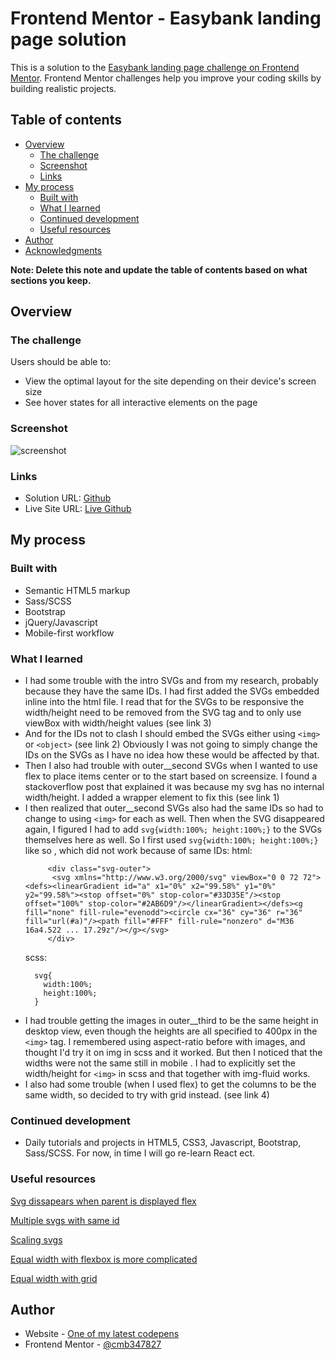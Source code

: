# Frontend Mentor - Easybank landing page solution

This is a solution to the [Easybank landing page challenge on Frontend Mentor](https://www.frontendmentor.io/challenges/easybank-landing-page-WaUhkoDN). Frontend Mentor challenges help you improve your coding skills by building realistic projects. 

## Table of contents

- [Overview](#overview)
  - [The challenge](#the-challenge)
  - [Screenshot](#screenshot)
  - [Links](#links)
- [My process](#my-process)
  - [Built with](#built-with)
  - [What I learned](#what-i-learned)
  - [Continued development](#continued-development)
  - [Useful resources](#useful-resources)
- [Author](#author)
- [Acknowledgments](#acknowledgments)

**Note: Delete this note and update the table of contents based on what sections you keep.**

## Overview

### The challenge

Users should be able to:

- View the optimal layout for the site depending on their device's screen size
- See hover states for all interactive elements on the page

### Screenshot

![screenshot](./images/screenshot.PNG "screenshot")

### Links

- Solution URL: [Github]()
- Live Site URL: [Live Github]()

## My process

### Built with

- Semantic HTML5 markup
- Sass/SCSS
- Bootstrap
- jQuery/Javascript
- Mobile-first workflow


### What I learned

- I had some trouble with the intro SVGs and from my research, probably because they have the same IDs. I had first added the SVGs embedded inline into the html file.
  I read that for the SVGs to be responsive the width/height need to be removed from the SVG tag and to only use viewBox with width/height values (see link 3)
- And for the IDs not to clash I should embed the SVGs either using `<img>` or `<object>` (see link 2)
  Obviously I was not going to simply change the IDs on the SVGs as I have no idea how these would be affected by that.
- Then I also had trouble with outer__second SVGs when I wanted to use flex to place items center or to the start based on screensize.
  I found a stackoverflow post that explained it was because my svg has no internal width/height. I added a wrapper element to fix this (see link 1)
- I then realized that outer__second SVGs also had the same IDs so had to change to using `<img>` for each as well.
  Then when the SVG disappeared again, I figured I had to add `svg{width:100%; height:100%;}` to the SVGs themselves here as well.
  So I first used `svg{width:100%; height:100%;}` like so , which did not work because of same IDs:
  html:
   ```
        <div class="svg-outer">
         <svg xmlns="http://www.w3.org/2000/svg" viewBox="0 0 72 72"><defs><linearGradient id="a" x1="0%" x2="99.58%" y1="0%" y2="99.58%"><stop offset="0%" stop-color="#33D35E"/><stop offset="100%" stop-color="#2AB6D9"/></linearGradient></defs><g fill="none" fill-rule="evenodd"><circle cx="36" cy="36" r="36" fill="url(#a)"/><path fill="#FFF" fill-rule="nonzero" d="M36 16a4.522 ... 17.29z"/></g></svg>
        </div>
  ```
  scss:
  ```
    svg{
      width:100%;
      height:100%;
    }
  ```
- I had trouble getting the images in outer__third to be the same height in desktop view, even though the heights are all specified to 400px in the `<img>` tag. I remembered using aspect-ratio before with images, and thought I'd try it on img in scss and it worked.
   But then I noticed that the widths were not the same still in mobile . I had to explicitly set the width/height for `<img>` in scss and that together with img-fluid works.
- I also had some trouble (when I used flex) to get the columns to be the same width, so decided to try with grid instead.
  (see link 4)
 
### Continued development

- Daily tutorials and projects in HTML5, CSS3, Javascript, Bootstrap, Sass/SCSS. For now, in time I will go re-learn React ect.

### Useful resources

 [Svg dissapears when parent is displayed flex](https://stackoverflow.com/questions/46922999/inline-svg-disappears-with-flexbox)

 [Multiple svgs with same id](https://stackoverflow.com/questions/37000385/multiple-svg-with-same-ids)

 [Scaling svgs](https://css-tricks.com/scale-svg/)

 [Equal width with flexbox is more complicated](https://css-tricks.com/equal-columns-with-flexbox-its-more-complicated-than-you-might-think/)

 [Equal width with grid ](https://stackoverflow.com/questions/47601564/equal-width-columns-in-css-grid)

## Author

- Website - [One of my latest codepens](https://codepen.io/cynthiab72/pen/oNybYON)
- Frontend Mentor - [@cmb347827](https://www.frontendmentor.io/profile/cmb347827)

